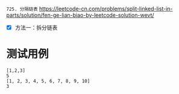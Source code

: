 
`725. 分隔链表` https://leetcode-cn.com/problems/split-linked-list-in-parts/solution/fen-ge-lian-biao-by-leetcode-solution-wevt/
- [x] 方法一：拆分链表

# 测试用例

```
[1,2,3]
5
[1, 2, 3, 4, 5, 6, 7, 8, 9, 10]
3
```
